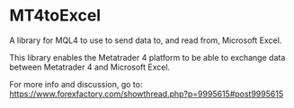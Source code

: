 # MT4toExcel
A library for MQL4 to use to send data to, and read from, Microsoft Excel.

This library enables the Metatrader 4 platform to be able to exchange data between Metatrader 4 and Microsoft Excel.

For more info and discussion, go to: https://www.forexfactory.com/showthread.php?p=9995615#post9995615
